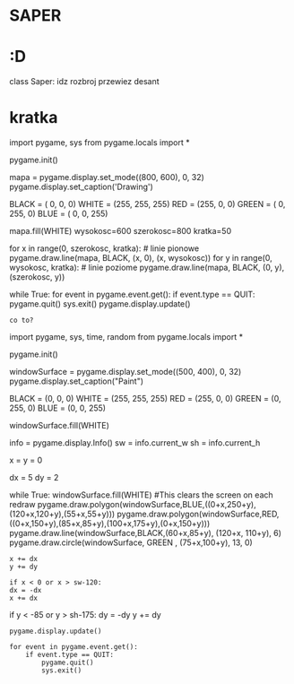# SAPER
# :D
class Saper:
    idz
    rozbroj
    przewiez
    desant
# kratka #
import pygame, sys
from pygame.locals import *
  
pygame.init()
  

mapa = pygame.display.set_mode((800, 600), 0, 32)
pygame.display.set_caption('Drawing')
  

BLACK = (  0,   0,   0)
WHITE = (255, 255, 255)
RED   = (255,   0,   0)
GREEN = (  0, 255,   0)
BLUE  = (  0,   0, 255)
  

mapa.fill(WHITE)
wysokosc=600
szerokosc=800
kratka=50

for x in range(0, szerokosc, kratka): # linie pionowe
        pygame.draw.line(mapa, BLACK, (x, 0), (x, wysokosc))
for y in range(0, wysokosc, kratka): # linie poziome
        pygame.draw.line(mapa, BLACK, (0, y), (szerokosc, y)) 

  

while True:
    for event in pygame.event.get():
        if event.type == QUIT:
            pygame.quit()
            sys.exit()
    pygame.display.update()
    
    co to?
    
import pygame, sys, time, random
from pygame.locals import *

pygame.init()

windowSurface = pygame.display.set_mode((500, 400), 0, 32)
pygame.display.set_caption("Paint")

BLACK = (0, 0, 0)
WHITE = (255, 255, 255)
RED = (255, 0, 0)
GREEN = (0, 255, 0)
BLUE = (0, 0, 255)

windowSurface.fill(WHITE)

info = pygame.display.Info()
sw = info.current_w
sh = info.current_h

x = y = 0

dx = 5
dy = 2


while True:
    windowSurface.fill(WHITE) #This clears the screen on each redraw
    pygame.draw.polygon(windowSurface,BLUE,((0+x,250+y),(120+x,120+y),(55+x,55+y)))
    pygame.draw.polygon(windowSurface,RED,((0+x,150+y),(85+x,85+y),(100+x,175+y),(0+x,150+y)))
    pygame.draw.line(windowSurface,BLACK,(60+x,85+y), (120+x, 110+y), 6)
    pygame.draw.circle(windowSurface, GREEN , (75+x,100+y), 13, 0)

    x += dx
    y += dy

    if x < 0 or x > sw-120:
    dx = -dx
    x += dx
if y < -85 or y > sh-175:
    dy = -dy
    y += dy 

    pygame.display.update()

    for event in pygame.event.get():
        if event.type == QUIT:
            pygame.quit()
            sys.exit()

